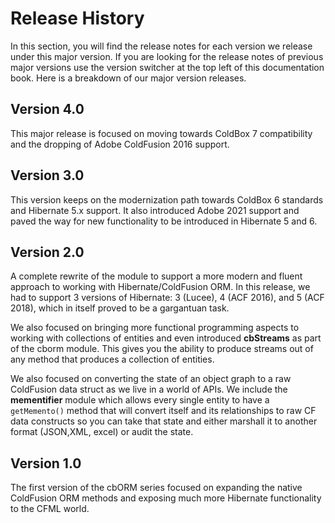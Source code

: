 # Release History

In this section, you will find the release notes for each version we release under this major version.  If you are looking for the release notes of previous major versions use the version switcher at the top left of this documentation book.  Here is a breakdown of our major version releases.

## Version 4.0

This major release is focused on moving towards ColdBox 7 compatibility and the dropping of Adobe ColdFusion 2016 support.

## Version 3.0

This version keeps on the modernization path towards ColdBox 6 standards and Hibernate 5.x support. It also introduced Adobe 2021 support and paved the way for new functionality to be introduced in Hibernate 5 and 6.

## Version 2.0

A complete rewrite of the module to support a more modern and fluent approach to working with Hibernate/ColdFusion ORM.  In this release, we had to support 3 versions of Hibernate: 3 (Lucee), 4 (ACF 2016), and 5 (ACF 2018), which in itself proved to be a gargantuan task.

We also focused on bringing more functional programming aspects to working with collections of entities and even introduced **cbStreams** as part of the cborm module.  This gives you the ability to produce streams out of any method that produces a collection of entities.

We also focused on converting the state of an object graph to a raw ColdFusion data struct as we live in a world of APIs.  We include the **mementifier** module which allows every single entity to have a `getMemento()` method that will convert itself and its relationships to raw CF data constructs so you can take that state and either marshall it to another format (JSON,XML, excel) or audit the state.

## Version 1.0

The first version of the cbORM series focused on expanding the native ColdFusion ORM methods and exposing much more Hibernate functionality to the CFML world.
